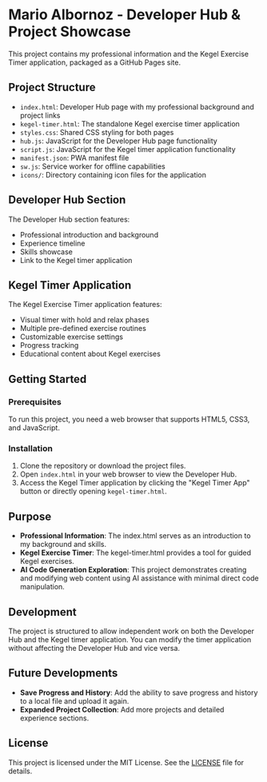 # Mario Albornoz - Developer Hub & Project Showcase

This project contains my professional information and the Kegel Exercise Timer application, packaged as a GitHub Pages site.

## Project Structure

- `index.html`: Developer Hub page with my professional background and project links
- `kegel-timer.html`: The standalone Kegel exercise timer application
- `styles.css`: Shared CSS styling for both pages
- `hub.js`: JavaScript for the Developer Hub page functionality
- `script.js`: JavaScript for the Kegel timer application functionality
- `manifest.json`: PWA manifest file
- `sw.js`: Service worker for offline capabilities
- `icons/`: Directory containing icon files for the application

## Developer Hub Section

The Developer Hub section features:
- Professional introduction and background
- Experience timeline
- Skills showcase
- Link to the Kegel timer application

## Kegel Timer Application

The Kegel Exercise Timer application features:
- Visual timer with hold and relax phases
- Multiple pre-defined exercise routines
- Customizable exercise settings
- Progress tracking
- Educational content about Kegel exercises

## Getting Started

### Prerequisites

To run this project, you need a web browser that supports HTML5, CSS3, and JavaScript.

### Installation

1. Clone the repository or download the project files.
2. Open `index.html` in your web browser to view the Developer Hub.
3. Access the Kegel Timer application by clicking the "Kegel Timer App" button or directly opening `kegel-timer.html`.

## Purpose

- **Professional Information**: The index.html serves as an introduction to my background and skills.
- **Kegel Exercise Timer**: The kegel-timer.html provides a tool for guided Kegel exercises.
- **AI Code Generation Exploration**: This project demonstrates creating and modifying web content using AI assistance with minimal direct code manipulation.

## Development

The project is structured to allow independent work on both the Developer Hub and the Kegel timer application. You can modify the timer application without affecting the Developer Hub and vice versa.

## Future Developments

- **Save Progress and History**: Add the ability to save progress and history to a local file and upload it again.
- **Expanded Project Collection**: Add more projects and detailed experience sections.

## License

This project is licensed under the MIT License. See the [LICENSE](LICENSE) file for details.
